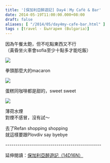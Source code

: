 ```yaml
---
title: '[保加利亞醉遊記] Day4：My Cafè & Bar'
date: 2014-05-19T11:00:00.000+08:00
draft: false
aliases: [ "/2014/05/day4my-cafe-bar.html" ]
tags : [travel - България (Bulgaria)]
---
```


因為午餐太飽，但不吃點東西又不行  
（黃昏坐火車會sofia至少十點多才能吃飯）  

![](/images/bulgaria4e1.jpg)

拳頭那麼大的macaron  

![](/images/bulgaria4e2.jpg)

蛋糕同咖啡都是甜的，sweet sweet  

![](/images/bulgaria4e3.jpg)

薄荷水煙  
對煙不感冒，沒有試～  
  
去了Refan shopping shopping  
就這樣要跟Plovdiv say byebye  
  
\-----------------------------------------------  
  
延伸閱讀：[保加利亞醉遊記（14D16N）](https://hidie.net/bulgaria14d16n/)
